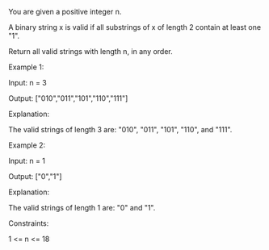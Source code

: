 You are given a positive integer n.

A binary string x is valid if all
substrings
of x of length 2 contain at least one "1".

Return all valid strings with length n, in any order.



Example 1:

Input: n = 3

Output: ["010","011","101","110","111"]

Explanation:

The valid strings of length 3 are: "010", "011", "101", "110", and "111".

Example 2:

Input: n = 1

Output: ["0","1"]

Explanation:

The valid strings of length 1 are: "0" and "1".



Constraints:

1 <= n <= 18